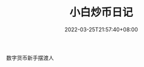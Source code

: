﻿---
weight: 
title: "小白炒币日记"
description: "数字货币新手摆渡人"
date: 2022-03-25T21:57:40+08:00
lastmod: 2022-03-25T16:45:40+08:00
draft: false
authors: ["Metabd"]
featuredImage: "xiaobaichaobiriji.jpg"
link: ""
tags: ["微信公众号","小白炒币日记"]
categories: ["navigation"]
navigation: ["微信公众号"]
lightgallery: true
toc: true
pinned: false
recommend: false
recommend1: false
---
数字货币新手摆渡人
